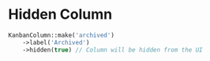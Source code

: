 # Hidden Column

```php
KanbanColumn::make('archived')
    ->label('Archived')
    ->hidden(true) // Column will be hidden from the UI
```